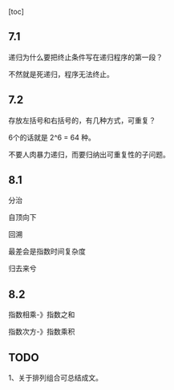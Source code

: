 [toc]

## 7.1

递归为什么要把终止条件写在递归程序的第一段？

不然就是死递归，程序无法终止。



## 7.2

存放左括号和右括号的，有几种方式，可重复？

6个的话就是 2^6 = 64 种。



不要人肉暴力递归，而要归纳出可重复性的子问题。



## 8.1

分治

自顶向下



回溯

最差会是指数时间复杂度

归去来兮



## 8.2

指数相乘-》指数之和

指数次方-》指数乘积



## TODO

1、关于排列组合可总结成文。

